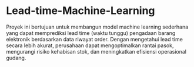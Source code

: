 # Lead-time-Machine-Learning
Proyek ini bertujuan untuk membangun model machine learning sederhana yang dapat memprediksi lead time (waktu tunggu) pengadaan barang elektronik berdasarkan data riwayat order.
Dengan mengetahui lead time secara lebih akurat, perusahaan dapat mengoptimalkan rantai pasok, mengurangi risiko kehabisan stok, dan meningkatkan efisiensi operasional gudang.
